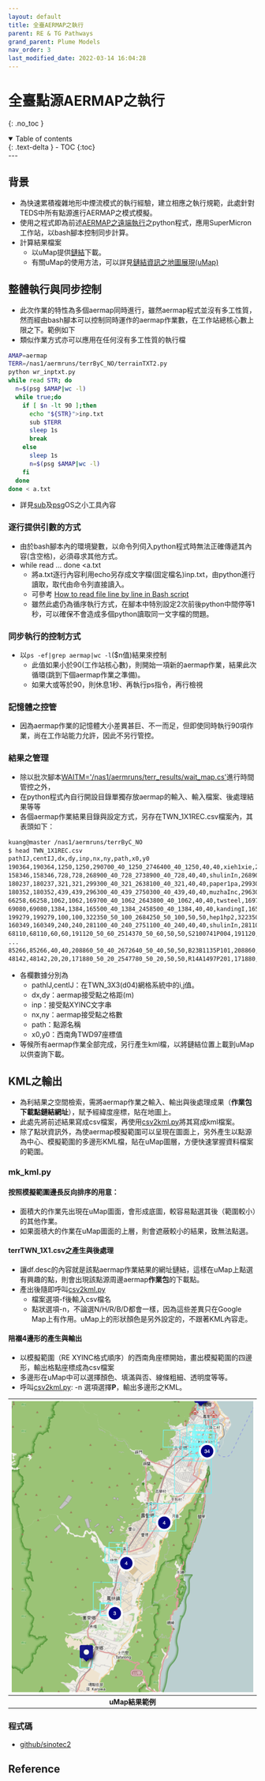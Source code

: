 ```yaml
---
layout: default
title: 全臺AERMAP之執行
parent: RE & TG Pathways
grand_parent: Plume Models
nav_order: 3
last_modified_date: 2022-03-14 16:04:28
---
```

# 全臺點源AERMAP之執行
{: .no_toc }

<details open markdown="block">
  <summary>
    Table of contents
  </summary>
  {: .text-delta }
- TOC
{:toc}
</details>
---

## 背景
- 為快速累積複雜地形中煙流模式的執行經驗，建立相應之執行規範，此處針對TEDS中所有點源進行AERMAP之模式模擬。
- 使用之程式即為前述[AERMAP之遠端執行](https://sinotec2.github.io/Focus-on-Air-Quality/PlumeModels/REnTG_pathwaysways/aermap_caas/)之python程式，應用SuperMicron工作站，以bash腳本控制同步計算。
- 計算結果檔案
  - 以uMap提供[鏈結](http://umap.openstreetmap.fr/zh/map/taiwan-aermap_11-points_730878#7/23.671/121.084)下載。
  - 有關uMap的使用方法，可以詳見[鏈結資訊之地圖展現(uMap)](https://sinotec2.github.io/Focus-on-Air-Quality/utilities/GIS/UMAP/)

## 整體執行與同步控制
- 此次作業的特性為多個aermap同時進行，雖然aermap程式並沒有多工性質，然而經由bash腳本可以控制同時運作的aermap作業數，在工作站總核心數上限之下。範例如下
- 類似作業方式亦可以應用在任何沒有多工性質的執行檔

```bash
AMAP=aermap
TERR=/nas1/aermruns/terrByC_NO/terrainTXT2.py
python wr_inptxt.py
while read STR; do
  n=$(psg $AMAP|wc -l)
  while true;do
    if [ $n -lt 90 ];then
      echo "${STR}">inp.txt
      sub $TERR
      sleep 1s
      break
    else
      sleep 1s
      n=$(psg $AMAP|wc -l)
    fi
  done
done < a.txt
```
- 詳見[sub](https://sinotec2.github.io/Focus-on-Air-Quality/utilities/OperationSystem/unix_tools/#sub)及[psg](https://sinotec2.github.io/Focus-on-Air-Quality/utilities/OperationSystem/unix_tools/#psg)OS之小工具內容

### 逐行提供引數的方式
- 由於bash腳本內的環境變數，以命令列伺入python程式時無法正確傳遞其內容(含空格)，必須尋求其他方式。
- while read ... done <a.txt 
  - 將a.txt逐行內容利用echo另存成文字檔(固定檔名)inp.txt，由python進行讀取，取代由命令列直接讀入。
  - 可參考 [How to read file line by line in Bash script](https://linuxhint.com/read_file_line_by_line_bash/)
  - 雖然此處仍為循序執行方式，在腳本中特別設定2次前後python中間停等1秒，可以確保不會造成多個python讀取同一文字檔的問題。

### 同步執行的控制方式
- 以`ps -ef|grep aermap|wc -l`($n值)結果來控制
  - 此值如果小於90(工作站核心數)，則開始一項新的aermap作業，結果此次循環(跳到下個aermap作業之準備)。
  - 如果大或等於90，則休息1秒、再執行ps指令，再行檢視

### 記憶體之控管
- 因為aermap作業的記憶體大小差異甚巨、不一而足，但即使同時執行90項作業，尚在工作站能力允許，因此不另行管控。

### 結果之管理
- 除以批次腳本[WAITM='/nas1/aermruns/terr_results/wait_map.cs']()進行時間管控之外，
- 在python程式內自行開設目錄單獨存放aermap的輸入、輸入檔案、後處理結果等等
- 各個aermap作業結果目錄與設定方式，另存在TWN_1X1REC.csv檔案內，其表頭如下：

```bash
kuang@master /nas1/aermruns/terrByC_NO
$ head TWN_1X1REC.csv
pathIJ,centIJ,dx,dy,inp,nx,ny,path,x0,y0
190364,190364,1250,1250,290700_40_1250_2746400_40_1250,40,40,xieh1xie,290700,2746400
158346,158346,728,728,268900_40_728_2738900_40_728,40,40,shulinIn,268900,2738900
180237,180237,321,321,299300_40_321_2638100_40_321,40,40,paper1pa,299300,2638100
180352,180352,439,439,296300_40_439_2750300_40_439,40,40,muzhaInc,296300,2750300
66258,66258,1062,1062,169700_40_1062_2643800_40_1062,40,40,twsteel,169700,2643800
69080,69080,1384,1384,165500_40_1384_2458500_40_1384,40,40,kandingI,165500,2458500
199279,199279,100,100,322350_50_100_2684250_50_100,50,50,hep1hp2,322350,2684250
160349,160349,240,240,281100_40_240_2751100_40_240,40,40,shulinIn,281100,2751100
68110,68110,60,60,191120_50_60_2514370_50_60,50,50,S2100741P004,191120,2514370
...
85266,85266,40,40,208860_50_40_2672640_50_40,50,50,B23B1135P101,208860,2672640
48142,48142,20,20,171880_50_20_2547780_50_20,50,50,R14A1497P201,171880,2547780
```
- 各欄數據分別為
  - pathIJ,centIJ：在TWN_3X3(d04)網格系統中的i,j值。  
  - dx,dy：aermap接受點之格距(m)
  - inp：接受點XYINC文字串
  - nx,ny：aermap接受點之格數
  - path：點源名稱
  - x0,y0：西南角TWD97座標值
- 等候所有aermap作業全部完成，另行產生kml檔，以將鏈結位置上載到uMap以供查詢下載。

## KML之輸出
- 為利結果之空間檢索，需將aermap作業之輸入、輸出與後處理成果（**作業包下載點鏈結網址**），賦予經緯度座標，貼在地圖上。
- 此處先將前述結果寫成csv檔案，再使用[csv2kml.py](https://sinotec2.github.io/Focus-on-Air-Quality/utilities/GIS/csv2kml/#點狀資訊kml檔之撰寫csv2kmlpy)將其寫成kml檔案。
- 除了點狀資訊外，為使aermap模擬範圍可以呈現在圖面上，另外產生以點源為中心、模擬範圍的多邊形KML檔，貼在uMap圖層，方便快速掌握資料檔案的範圍。

### mk_kml.py
#### 按照模擬範圍邊長反向排序的用意：
- 面積大的作業先出現在uMap圖面，會形成底圖，較容易點選其後（範圍較小）的其他作業。
- 如果面積大的作業在uMap圖面的上層，則會遮蔽較小的結果，致無法點選。

#### terrTWN_1X1.csv之產生與後處理
- 讓df.desc的內容就是該點aermap作業結果的網址鏈結，這樣在uMap上點選有興趣的點，則會出現該點源周邊aermap**作業包**的下載點。
- 產出後隨即呼叫[csv2kml.py](https://sinotec2.github.io/Focus-on-Air-Quality/utilities/GIS/csv2kml/#點狀資訊kml檔之撰寫csv2kmlpy)
  - 檔案選項-f後輸入csv檔名
  - 點狀選項-n，不論選N/H/R/B/D都會一樣，因為這些差異只在Google Map上有作用。uMap上的形狀顏色是另外設定的，不跟著KML內容走。

#### 陪襯4邊形的產生與輸出
- 以模擬範圍（RE XYINC格式順序）的西南角座標開始，畫出模擬範圍的四邊形，輸出格點座標成為csv檔案
- 多邊形在uMap中可以選擇顏色、填滿與否、線條粗細、透明度等等。
- 呼叫[csv2kml.py](https://sinotec2.github.io/Focus-on-Air-Quality/utilities/GIS/csv2kml/#點狀資訊kml檔之撰寫csv2kmlpy):
  -n 選項選擇**P**，輸出多邊形之KML。

| ![twnTERR.png](https://github.com/sinotec2/Focus-on-Air-Quality/raw/main/assets/images/twnTERR.png)|
|:--:|
| <b>uMap結果範例</b>|

### 程式碼
- [github/sinotec2](https://github.com/sinotec2/Focus-on-Air-Quality/blob/main/PlumeModels/REnTG_pathwaysways/mk_kml.py)


## Reference

[token4]: <http://umap.openstreetmap.fr/zh/map/anonymous-edit/730878:5iVuLBTmsNc5G3KzIN90KKRkbfM> "http://umap.openstreetmap.fr/zh/map/anonymous-edit/730878:5iVuLBTmsNc5G3KzIN90KKRkbfM"